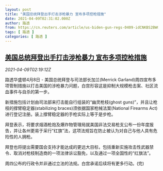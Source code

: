 ```yaml
---
layout: post
title: "美国总统拜登出手打击涉枪暴力 宣布多项控枪措施"
date: 2021-04-09T02:31:02.000Z
author: 路透
from: https://cn.reuters.com/article/us-biden-gun-regs-0409-idCNKBS2BW06I
tags: [ 路透 ]
categories: [ 路透 ]
---
```

<!--1617935462000-->
[美国总统拜登出手打击涉枪暴力 宣布多项控枪措施](https://cn.reuters.com/article/us-biden-gun-regs-0409-idCNKBS2BW06I)
------

<div>
<div><i>2021-04-09T02:19:12Z</i></div><p>路透华盛顿4月8日 - 美国总统拜登与司法部长加兰(Merrick Garland)周四宣布多项管制措施以打击美国的涉枪暴力问题，白宫形容这是抑制大规模枪击案、社区流血事件与自杀的第一步。</p><p>新措施包括计划由司法部来打击能自行组装的“幽灵枪枝(ghost guns)”，并且让枪枝的撑臂稳定器(stabilizing braces)须依据国家枪械法案(National Firearms Act)进行登记注册。装上撑臂稳定器的手枪实际上等于是步枪。</p><p>拜登表示，将要求烟酒枪炮及爆炸物管理局就美国非法交易枪支公布一份年度报告，并让各州更易于采行“红旗”法，这项法规旨在防止被认为对自己与他人具有危险性的人拥枪。</p><p>拜登也将提出需要国会支持才能达成的更远大目标，包括重新实施攻击性武器禁令、取消对枪枝制造商的一项法律诉讼豁免，以及通过一项全国性的“红旗法”。</p><p>周四公布的行政令并非通过立法的法规。白宫承诺后续将有更多行动。(完)</p>
</div>

